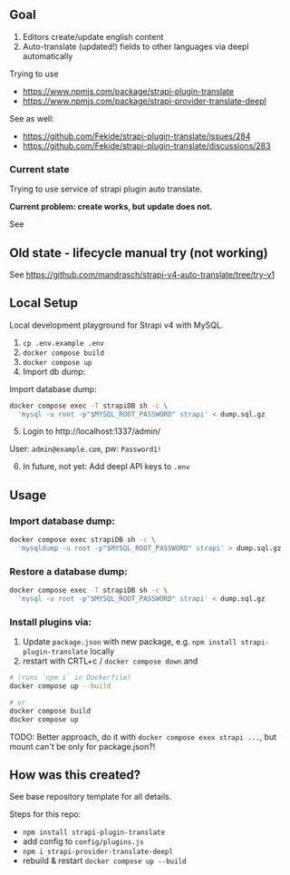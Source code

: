 
## Goal

1. Editors create/update english content
2. Auto-translate (updated!) fields to other languages via deepl automatically

Trying to use 

- https://www.npmjs.com/package/strapi-plugin-translate
- https://www.npmjs.com/package/strapi-provider-translate-deepl

See as well:

- https://github.com/Fekide/strapi-plugin-translate/issues/284
- https://github.com/Fekide/strapi-plugin-translate/discussions/283

### Current state

Trying to use service of strapi plugin auto translate.

**Current problem: create works, but update does not.**

See

## Old state - lifecycle manual try (not working)

See https://github.com/mandrasch/strapi-v4-auto-translate/tree/try-v1

## Local Setup

Local development playground for Strapi v4 with MySQL.

1. `cp .env.example .env`
2. `docker compose build`
3. `docker compose up`
4. Import db dump:

Import database dump: 

```bash
docker compose exec -T strapiDB sh -c \
  'mysql -u root -p"$MYSQL_ROOT_PASSWORD" strapi' < dump.sql.gz
```

5. Login to http://localhost:1337/admin/ 

User: `admin@example.com`, pw: `Password1!`

6. In future, not yet: Add deepl API keys to `.env`

## Usage

### Import database dump: 

```bash
docker compose exec strapiDB sh -c \
  'mysqldump -u root -p"$MYSQL_ROOT_PASSWORD" strapi' > dump.sql.gz
```

### Restore a database dump:

```bash
docker compose exec -T strapiDB sh -c \
  'mysql -u root -p"$MYSQL_ROOT_PASSWORD" strapi' < dump.sql.gz
```

### Install plugins via:

1. Update `package.json` with new package, e.g. `npm install strapi-plugin-translate` locally
2. restart with CRTL+c / `docker compose down` and 

```bash
# (runs `npm i` in Dockerfile)
docker compose up --build

# or
docker compose build
docker compose up
```

TODO: Better approach, do it with `docker compose exex strapi ...`, but mount can't be only for package.json?!

## How was this created?

See base repository template for all details.

Steps for this repo:

- `npm install strapi-plugin-translate`
- add config to `config/plugins.js` 
- `npm i strapi-provider-translate-deepl`
- rebuild & restart `docker compose up --build`

